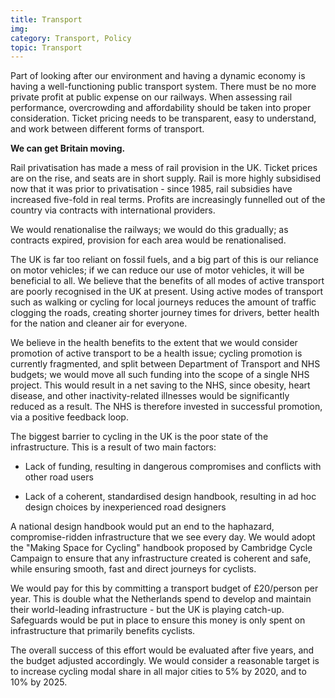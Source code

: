 ```yaml
---
title: Transport
img:
category: Transport, Policy
topic: Transport
---
```


Part of looking after our environment and having a dynamic economy is having a well-functioning public transport system. There must be no more private profit at public expense on our railways. When assessing rail performance, overcrowding and affordability should be taken into proper consideration. Ticket pricing needs to be transparent, easy to understand, and work between different forms of transport.

**We can get Britain moving.**

Rail privatisation has made a mess of rail provision in the UK. Ticket prices are on the rise, and seats are in short supply. Rail is more highly subsidised now that it was prior to privatisation - since 1985, rail subsidies have increased five-fold in real terms. Profits are increasingly funnelled out of the country via contracts with international providers.  

We would renationalise the railways; we would do this gradually; as contracts expired, provision for each area would be renationalised. 

The UK is far too reliant on fossil fuels, and a big part of this is our reliance on motor vehicles; if we can reduce our use of motor vehicles, it will be beneficial to all. We believe that the benefits of all modes of active transport are poorly recognised in the UK at present. Using active modes of transport such as walking or cycling for local journeys reduces the amount of traffic clogging the roads, creating shorter journey times for drivers, better health for the nation and cleaner air for everyone. 

We believe in the health benefits to the extent that we would consider promotion of active transport to be a health issue; cycling promotion is currently fragmented, and split between Department of Transport and NHS budgets; we would move all such funding into the scope of a single NHS project. This would result in a net saving to the NHS, since obesity, heart disease, and other inactivity-related illnesses would be significantly reduced as a result. The NHS is therefore invested in successful promotion, via a positive feedback loop. 

The biggest barrier to cycling in the UK is the poor state of the infrastructure. This is a result of two main factors: 

* Lack of funding, resulting in dangerous compromises and conflicts with other road users

* Lack of a coherent, standardised design handbook, resulting in ad hoc design choices by inexperienced road designers

A national design handbook would put an end to the haphazard, compromise-ridden infrastructure that we see every day. We would adopt the "Making Space for Cycling" handbook proposed by Cambridge Cycle Campaign to ensure that any infrastructure created is coherent and safe, while ensuring smooth, fast and direct journeys for cyclists. 

We would pay for this by committing a transport budget of £20/person per year. This is double what the Netherlands spend to develop and maintain their world-leading infrastructure - but the UK is playing catch-up. Safeguards would be put in place to ensure this money is only spent on infrastructure that primarily benefits cyclists. 

The overall success of this effort would be evaluated after five years, and the budget adjusted accordingly. We would consider a reasonable target is to increase cycling modal share in all major cities to 5% by 2020, and to 10% by 2025.